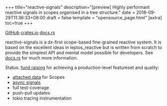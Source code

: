+++
title="reactive-signals"
description="[preview] Highly performant reactive signals in scopes organised in a tree structure."
date = 2018-09-29T11:36:33+08:00
draft = false
template = "opensource_page.html"
[extra]
toc=true
+++

[GitHub](https://github.com/human-solutions/reactive-signals) [crates.io](https://crates.io/crates/reactive-signals) [docs.rs](https://docs.rs/reactive-signals)

reactive-signals is a dx-first scope-based fine-grained reactive system. It is based on the excellent ideas in leptos_reactive
but is written from scratch to provide the simplest API and mental model possible for developers. See [docs.rs](https://docs.rs/reactive-signals)
for much more information.

Status: [fund raising](https://opencollective.com/human-solutions/projects/reactive-signals) for achieving a production-level featureset and quality:

- [attached data](https://docs.rs/reactive-signals/0.1.0-alpha.3/reactive_signals/struct.Scope.html#typed-attached-data) for Scopes
- [async signals](https://docs.rs/reactive-signals/0.1.0-alpha.3/reactive_signals/macro.signal.html#example-of-async-functional-reactive-signals)
- full test-coverage
- push-pull updates
- tokio tracing instrumentation
